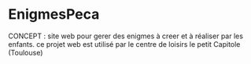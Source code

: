 # EnigmesPeca

CONCEPT : site web pour gerer des enigmes à creer et à réaliser par les enfants. ce projet web est utilisé par le centre de loisirs le petit Capitole (Toulouse)

